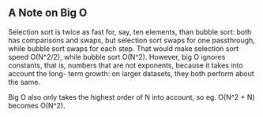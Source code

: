 ## A Note on Big O

Selection sort is twice as fast for, say, ten elements, than bubble sort: both has comparisons and swaps, but selection sort
swaps for one passthrough, while bubble sort swaps for each step. That would make selection sort speed O(N^2/2), while bubble
sort O(N^2). However, big O ignores constants, that is, numbers that are not exponents, because it takes into account the long-
term growth: on larger datasets, they both perform about the same.

Big O also only takes the highest order of N into account, so eg. O(N^2 + N) becomes O(N^2).